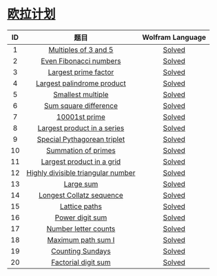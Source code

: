 # [欧拉计划](https://projecteuler.net/about)

| ID | 题目 | Wolfram Language |
|:--:|:--:|:----------------:|
| 1 | [Multiples of 3 and 5](https://github.com/miRoox/ProjectEuler/blob/master/1.%20Multiples%20of%203%20and%205/README.md) | [Solved](https://github.com/miRoox/ProjectEuler/blob/master/1.%20Multiples%20of%203%20and%205/1.wl) |
| 2 | [Even Fibonacci numbers](https://github.com/miRoox/ProjectEuler/blob/master/2.%20Even%20Fibonacci%20numbers/README.md) | [Solved](https://github.com/miRoox/ProjectEuler/blob/master/2.%20Even%20Fibonacci%20numbers/2.wl) |
| 3 | [Largest prime factor](https://github.com/miRoox/ProjectEuler/blob/master/3.%20Largest%20prime%20factor/README.md) | [Solved](https://github.com/miRoox/ProjectEuler/blob/master/3.%20Largest%20prime%20factor/3.wl) |
| 4 | [Largest palindrome product](https://github.com/miRoox/ProjectEuler/blob/master/4.%20Largest%20palindrome%20product/README.md) | [Solved](https://github.com/miRoox/ProjectEuler/blob/master/4.%20Largest%20palindrome%20product/4.wl) |
| 5 | [Smallest multiple](https://github.com/miRoox/ProjectEuler/blob/master/5.%20Smallest%20multiple/README.md) | [Solved](https://github.com/miRoox/ProjectEuler/blob/master/5.%20Smallest%20multiple/5.wl) |
| 6 | [Sum square difference](https://github.com/miRoox/ProjectEuler/blob/master/6.%20Sum%20square%20difference/README.md) | [Solved](https://github.com/miRoox/ProjectEuler/blob/master/6.%20Sum%20square%20difference/6.wl) |
| 7 | [10001st prime](https://github.com/miRoox/ProjectEuler/blob/master/7.%2010001st%20prime/README.md) | [Solved](https://github.com/miRoox/ProjectEuler/blob/master/7.%2010001st%20prime/7.wl) |
| 8 | [Largest product in a series](https://github.com/miRoox/ProjectEuler/blob/master/8.%20Largest%20product%20in%20a%20series/README.md) | [Solved](https://github.com/miRoox/ProjectEuler/blob/master/8.%20Largest%20product%20in%20a%20series/8.wl) |
| 9 | [Special Pythagorean triplet](https://github.com/miRoox/ProjectEuler/blob/master/9.%20Special%20Pythagorean%20triplet/README.md) | [Solved](https://github.com/miRoox/ProjectEuler/blob/master/9.%20Special%20Pythagorean%20triplet/9.wl) |
| 10 | [Summation of primes](https://github.com/miRoox/ProjectEuler/blob/master/10.%20Summation%20of%20primes/README.md) | [Solved](https://github.com/miRoox/ProjectEuler/blob/master/10.%20Summation%20of%20primes/10.wl) |
| 11 | [Largest product in a grid](https://github.com/miRoox/ProjectEuler/blob/master/11.%20Largest%20product%20in%20a%20grid/README.md) | [Solved](https://github.com/miRoox/ProjectEuler/blob/master/11.%20Largest%20product%20in%20a%20grid/11.wl) |
| 12 | [Highly divisible triangular number](https://github.com/miRoox/ProjectEuler/blob/master/12.%20Highly%20divisible%20triangular%20number/README.md) | [Solved](https://github.com/miRoox/ProjectEuler/blob/master/12.%20Highly%20divisible%20triangular%20number/12.wl) |
| 13 | [Large sum](https://github.com/miRoox/ProjectEuler/blob/master/13.%20Large%20sum/README.md) | [Solved](https://github.com/miRoox/ProjectEuler/blob/master/13.%20Large%20sum/13.wl) |
| 14 | [Longest Collatz sequence](https://github.com/miRoox/ProjectEuler/blob/master/14.%20Longest%20Collatz%20sequence/README.md) | [Solved](https://github.com/miRoox/ProjectEuler/blob/master/14.%20Longest%20Collatz%20sequence/14.wl) |
| 15 | [Lattice paths](https://github.com/miRoox/ProjectEuler/blob/master/15.%20Lattice%20paths/README.md) | [Solved](https://github.com/miRoox/ProjectEuler/blob/master/15.%20Lattice%20paths/15.wl) |
| 16 | [Power digit sum](https://github.com/miRoox/ProjectEuler/blob/master/16.%20Power%20digit%20sum/README.md) | [Solved](https://github.com/miRoox/ProjectEuler/blob/master/16.%20Power%20digit%20sum/16.wl) |
| 17 | [Number letter counts](https://github.com/miRoox/ProjectEuler/blob/master/17.%20Number%20letter%20counts/README.md) | [Solved](https://github.com/miRoox/ProjectEuler/blob/master/17.%20Number%20letter%20counts/17.wl) |
| 18 | [Maximum path sum I](https://github.com/miRoox/ProjectEuler/blob/master/18.%20Maximum%20path%20sum%20I/README.md) | [Solved](https://github.com/miRoox/ProjectEuler/blob/master/18.%20Maximum%20path%20sum%20I/18.wl) |
| 19 | [Counting Sundays](https://github.com/miRoox/ProjectEuler/blob/master/19.%20Counting%20Sundays/README.md) | [Solved](https://github.com/miRoox/ProjectEuler/blob/master/19.%20Counting%20Sundays/19.wl) |
| 20 | [Factorial digit sum](https://github.com/miRoox/ProjectEuler/blob/master/20.%20Factorial%20digit%20sum/README.md) | [Solved](https://github.com/miRoox/ProjectEuler/blob/master/20.%20Factorial%20digit%20sum/20.wl) |
